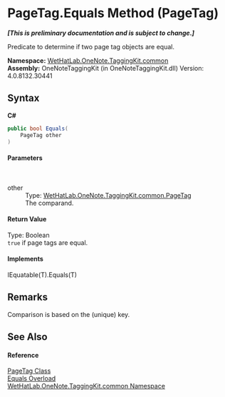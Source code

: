 # PageTag.Equals Method (PageTag)
 _**\[This is preliminary documentation and is subject to change.\]**_

Predicate to determine if two page tag objects are equal.

**Namespace:**&nbsp;<a href="bcdbab9c-63d1-48a4-6937-af53fb8d9a55.md">WetHatLab.OneNote.TaggingKit.common</a><br />**Assembly:**&nbsp;OneNoteTaggingKit (in OneNoteTaggingKit.dll) Version: 4.0.8132.30441

## Syntax

**C#**<br />
``` C#
public bool Equals(
	PageTag other
)
```


#### Parameters
&nbsp;<dl><dt>other</dt><dd>Type: <a href="81c6e496-d51e-9c76-3ed6-ab5e11c9381c.md">WetHatLab.OneNote.TaggingKit.common.PageTag</a><br />The comparand.</dd></dl>

#### Return Value
Type: Boolean<br />`true` if page tags are equal.

#### Implements
IEquatable(T).Equals(T)<br />

## Remarks
Comparison is based on the (unique) key.

## See Also


#### Reference
<a href="81c6e496-d51e-9c76-3ed6-ab5e11c9381c.md">PageTag Class</a><br /><a href="f8418e47-27e1-099d-1989-cab32171cf88.md">Equals Overload</a><br /><a href="bcdbab9c-63d1-48a4-6937-af53fb8d9a55.md">WetHatLab.OneNote.TaggingKit.common Namespace</a><br />